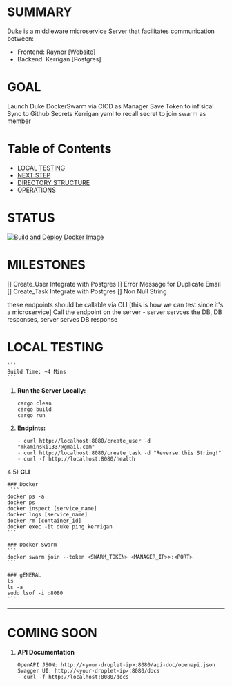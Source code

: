 # SUMMARY

Duke is a middleware microservice Server that facilitates communication between:

- Frontend: Raynor [Website]
- Backend: Kerrigan [Postgres]

# GOAL

Launch Duke DockerSwarm via CICD as Manager
Save Token to infisical
Sync to Github Secrets
Kerrigan yaml to recall secret to join swarm as member

# Table of Contents

- [LOCAL TESTING](#local-testing)
- [NEXT STEP](#next-step)
- [DIRECTORY STRUCTURE](#directory-structure)
- [OPERATIONS](#operations)

# STATUS

[![Build and Deploy Docker Image](https://github.com/Knowvus/Duke_rs/actions/workflows/deploy.yml/badge.svg)](https://github.com/Knowvus/Duke_rs/actions/workflows/deploy.yml)

# MILESTONES

[] Create_User Integrate with Postgres
   [] Error Message for Duplicate Email
[] Create_Task Integrate with Postgres
   [] Non Null String

these endpoints should be callable via CLI [this is how we can test since it's a microservice]
Call the endpoint on the server - server servces the DB, DB responses, server serves DB response

# LOCAL TESTING

    ```
    Build Time: ~4 Mins
    ```

1) **Run the Server Locally:**
    ```
    cargo clean
    cargo build
    cargo run
    ```

2) **Endpints:**
    ```
    - curl http://localhost:8080/create_user -d "mkaminski1337@gmail.com"
    - curl http://localhost:8080/create_task -d "Reverse this String!"
    - curl -f http://localhost:8080/health
    ```
4
5) **CLI**

    ### Docker
     ```
    docker ps -a
    docker ps
    docker inspect [service_name]
    docker logs [service_name]
    docker rm [container_id]
    docker exec -it duke ping kerrigan
    ```

    ### Docker Swarm
    ```
    docker swarm join --token <SWARM_TOKEN> <MANAGER_IP>>:<PORT>
    ```

    ### gENERAL
    ls
    ls -a
    sudo lsof -i :8080
    ```
---

# COMING SOON

1) **API Documentation**
    ```
    OpenAPI JSON: http://<your-droplet-ip>:8080/api-doc/openapi.json
    Swagger UI: http://<your-droplet-ip>:8080/docs
    - curl -f http://localhost:8080/docs
 
    ```
   